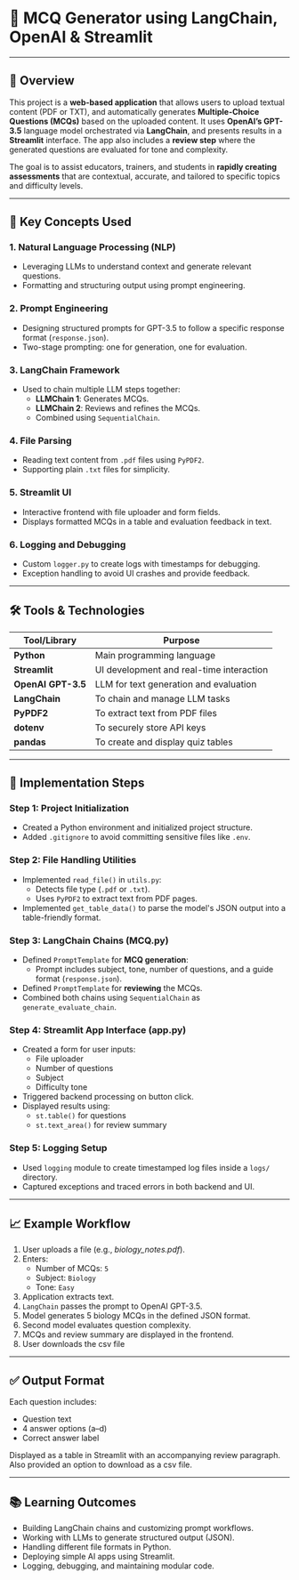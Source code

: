 # 🧠 MCQ Generator using LangChain, OpenAI & Streamlit

---

## 📌 Overview

This project is a **web-based application** that allows users to upload textual content (PDF or TXT), and automatically generates **Multiple-Choice Questions (MCQs)** based on the uploaded content. It uses **OpenAI’s GPT-3.5** language model orchestrated via **LangChain**, and presents results in a **Streamlit** interface. The app also includes a **review step** where the generated questions are evaluated for tone and complexity.

The goal is to assist educators, trainers, and students in **rapidly creating assessments** that are contextual, accurate, and tailored to specific topics and difficulty levels.

---

## 🎯 Key Concepts Used

### 1. Natural Language Processing (NLP)
- Leveraging LLMs to understand context and generate relevant questions.
- Formatting and structuring output using prompt engineering.

### 2. Prompt Engineering
- Designing structured prompts for GPT-3.5 to follow a specific response format (`response.json`).
- Two-stage prompting: one for generation, one for evaluation.

### 3. LangChain Framework
- Used to chain multiple LLM steps together:
  - **LLMChain 1**: Generates MCQs.
  - **LLMChain 2**: Reviews and refines the MCQs.
  - Combined using `SequentialChain`.

### 4. File Parsing
- Reading text content from `.pdf` files using `PyPDF2`.
- Supporting plain `.txt` files for simplicity.

### 5. Streamlit UI
- Interactive frontend with file uploader and form fields.
- Displays formatted MCQs in a table and evaluation feedback in text.

### 6. Logging and Debugging
- Custom `logger.py` to create logs with timestamps for debugging.
- Exception handling to avoid UI crashes and provide feedback.

---

## 🛠️ Tools & Technologies

| Tool/Library     | Purpose                                  |
|------------------|------------------------------------------|
| **Python**       | Main programming language                |
| **Streamlit**    | UI development and real-time interaction |
| **OpenAI GPT-3.5** | LLM for text generation and evaluation |
| **LangChain**    | To chain and manage LLM tasks            |
| **PyPDF2**       | To extract text from PDF files           |
| **dotenv**       | To securely store API keys               |
| **pandas**       | To create and display quiz tables        |

---

## 🧱 Implementation Steps

### Step 1: Project Initialization
- Created a Python environment and initialized project structure.
- Added `.gitignore` to avoid committing sensitive files like `.env`.

### Step 2: File Handling Utilities
- Implemented `read_file()` in `utils.py`:
  - Detects file type (`.pdf` or `.txt`).
  - Uses `PyPDF2` to extract text from PDF pages.
- Implemented `get_table_data()` to parse the model's JSON output into a table-friendly format.

### Step 3: LangChain Chains (MCQ.py)
- Defined `PromptTemplate` for **MCQ generation**:
  - Prompt includes subject, tone, number of questions, and a guide format (`response.json`).
- Defined `PromptTemplate` for **reviewing** the MCQs.
- Combined both chains using `SequentialChain` as `generate_evaluate_chain`.

### Step 4: Streamlit App Interface (app.py)
- Created a form for user inputs:
  - File uploader
  - Number of questions
  - Subject
  - Difficulty tone
- Triggered backend processing on button click.
- Displayed results using:
  - `st.table()` for questions
  - `st.text_area()` for review summary

### Step 5: Logging Setup
- Used `logging` module to create timestamped log files inside a `logs/` directory.
- Captured exceptions and traced errors in both backend and UI.

---

## 📈 Example Workflow

1. User uploads a file (e.g., *biology_notes.pdf*).
2. Enters:
   - Number of MCQs: `5`
   - Subject: `Biology`
   - Tone: `Easy`
3. Application extracts text.
4. `LangChain` passes the prompt to OpenAI GPT-3.5.
5. Model generates 5 biology MCQs in the defined JSON format.
6. Second model evaluates question complexity.
7. MCQs and review summary are displayed in the frontend.
8. User downloads the csv file

---

## ✅ Output Format

Each question includes:
- Question text
- 4 answer options (a–d)
- Correct answer label

Displayed as a table in Streamlit with an accompanying review paragraph.
Also provided an option to download as a csv file.

---

## 📚 Learning Outcomes

- Building LangChain chains and customizing prompt workflows.
- Working with LLMs to generate structured output (JSON).
- Handling different file formats in Python.
- Deploying simple AI apps using Streamlit.
- Logging, debugging, and maintaining modular code.

